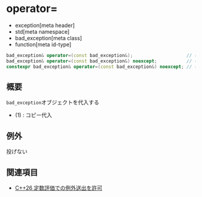 # operator=
* exception[meta header]
* std[meta namespace]
* bad_exception[meta class]
* function[meta id-type]

```cpp
bad_exception& operator=(const bad_exception&);                    // (1) C++03
bad_exception& operator=(const bad_exception&) noexcept;           // (1) C++11
constexpr bad_exception& operator=(const bad_exception&) noexcept; // (1) C++26
```

## 概要
`bad_exception`オブジェクトを代入する

- (1) : コピー代入


## 例外
投げない


## 関連項目
- [C++26 定数評価での例外送出を許可](/lang/cpp26/allowing_exception_throwing_in_constant-evaluation.md)

